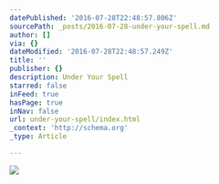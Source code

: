 ```yaml
---
datePublished: '2016-07-28T22:48:57.806Z'
sourcePath: _posts/2016-07-28-under-your-spell.md
author: []
via: {}
dateModified: '2016-07-28T22:48:57.249Z'
title: ''
publisher: {}
description: Under Your Spell
starred: false
inFeed: true
hasPage: true
inNav: false
url: under-your-spell/index.html
_context: 'http://schema.org'
_type: Article

---
```

![](https://the-grid-user-content.s3-us-west-2.amazonaws.com/0aeea118-2a35-46b6-a50d-4785746307aa.jpg)